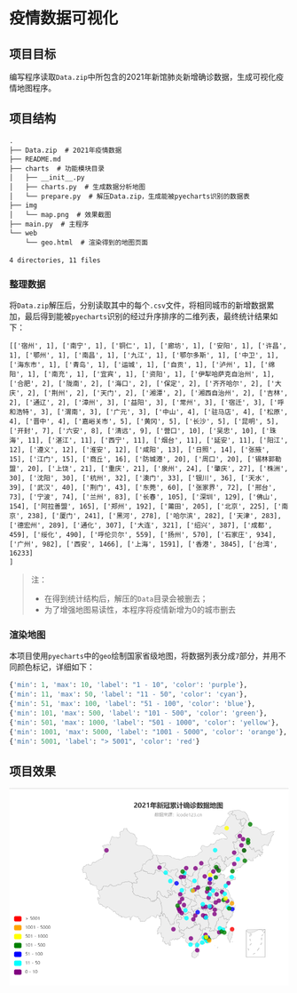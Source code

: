# 疫情数据可视化

## 项目目标

编写程序读取`Data.zip`中所包含的2021年新馆肺炎新增确诊数据，生成可视化疫情地图程序。

## 项目结构

```shell
.
├── Data.zip  # 2021年疫情数据
├── README.md
├── charts  # 功能模块目录
│   ├── __init__.py
│   ├── charts.py  # 生成数据分析地图
│   └── prepare.py  # 解压Data.zip，生成能被pyecharts识别的数据表
├── img
│   └── map.png  # 效果截图
├── main.py  # 主程序
└── web
    └── geo.html  # 渲染得到的地图页面

4 directories, 11 files
```

### 整理数据

将`Data.zip`解压后，分别读取其中的每个`.csv`文件，将相同城市的新增数据累加，最后得到能被`pyecharts`识别的经过升序排序的二维列表，最终统计结果如下：

```shell
[['宿州', 1], ['南宁', 1], ['铜仁', 1], ['廊坊', 1], ['安阳', 1], ['许昌', 1], ['鄂州', 1], ['南昌', 1], ['九江', 1], ['鄂尔多斯', 1], ['中卫', 1], ['海东市', 1], ['青岛', 1], ['运城', 1], ['自贡', 1], ['泸州', 1], ['绵阳', 1], ['南充', 1], ['宜宾', 1], ['资阳', 1], ['伊犁哈萨克自治州', 1], ['合肥', 2], ['陇南', 2], ['海口', 2], ['保定', 2], ['齐齐哈尔', 2], ['大庆', 2], ['荆州', 2], ['天门', 2], ['湘潭', 2], ['湘西自治州', 2], ['吉林', 2], ['通辽', 2], ['漳州', 3], ['益阳', 3], ['常州', 3], ['宿迁', 3], ['呼和浩特', 3], ['渭南', 3], ['广元', 3], ['中山', 4], ['驻马店', 4], ['松原', 4], ['晋中', 4], ['嘉峪关市', 5], ['黄冈', 5], ['长沙', 5], ['昆明', 5], ['开封', 7], ['六安', 8], ['清远', 9], ['营口', 10], ['吴忠', 10], ['珠海', 11], ['湛江', 11], ['西宁', 11], ['烟台', 11], ['延安', 11], ['阳江', 12], ['遵义', 12], ['淮安', 12], ['咸阳', 13], ['日照', 14], ['张掖', 15], ['江门', 15], ['商丘', 16], ['防城港', 20], ['周口', 20], ['锡林郭勒盟', 20], ['上饶', 21], ['重庆', 21], ['泉州', 24], ['肇庆', 27], ['株洲', 30], ['沈阳', 30], ['杭州', 32], ['澳门', 33], ['银川', 36], ['天水', 39], ['武汉', 40], ['荆门', 43], ['东莞', 60], ['张家界', 72], ['邢台', 73], ['宁波', 74], ['兰州', 83], ['长春', 105], ['深圳', 129], ['佛山', 154], ['阿拉善盟', 165], ['郑州', 192], ['莆田', 205], ['北京', 225], ['南京', 238], ['厦门', 241], ['黑河', 278], ['哈尔滨', 282], ['天津', 283], ['德宏州', 289], ['通化', 307], ['大连', 321], ['绍兴', 387], ['成都', 459], ['绥化', 490], ['呼伦贝尔', 559], ['扬州', 570], ['石家庄', 934], ['广州', 982], ['西安', 1466], ['上海', 1591], ['香港', 3845], ['台湾', 16233]
]
```

> 注：
>
> - 在得到统计结构后，解压的`Data`目录会被删去；
> - 为了增强地图易读性，本程序将疫情新增为$0$的城市删去

### 渲染地图

本项目使用`pyecharts`中的`geo`绘制国家省级地图，将数据列表分成`7`部分，并用不同颜色标记，详细如下：

```python
{'min': 1, 'max': 10, 'label': "1 - 10", 'color': 'purple'},
{'min': 11, 'max': 50, 'label': "11 - 50", 'color': 'cyan'},
{'min': 51, 'max': 100, 'label': "51 - 100", 'color': 'blue'},
{'min': 101, 'max': 500, 'label': "101 - 500", 'color': 'green'},
{'min': 501, 'max': 1000, 'label': "501 - 1000", 'color': 'yellow'},
{'min': 1001, 'max': 5000, 'label': "1001 - 5000", 'color': 'orange'},
{'min': 5001, 'label': "> 5001", 'color': 'red'}
```

## 项目效果

<img src="./img/geo.png" style="zoom:80%;" />

